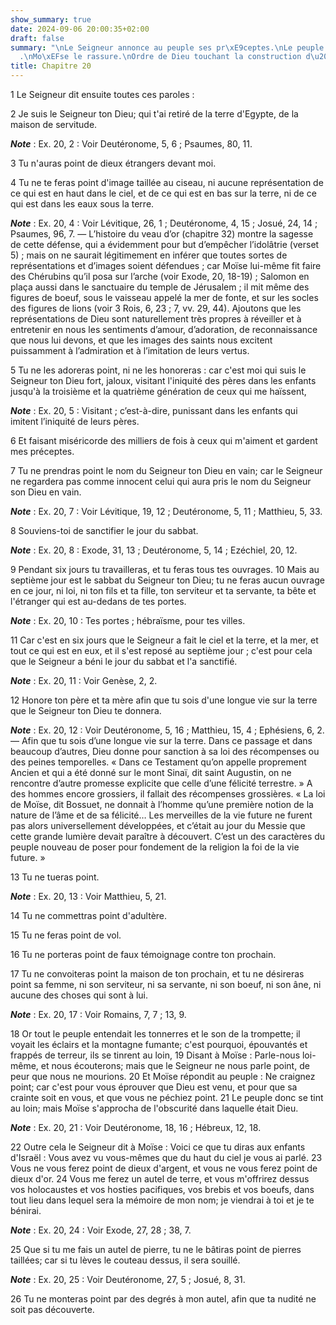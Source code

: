```yaml
---
show_summary: true
date: 2024-09-06 20:00:35+02:00
draft: false
summary: "\nLe Seigneur annonce au peuple ses pr\xE9ceptes.\nLe peuple est effray\xE9\
  .\nMo\xEFse le rassure.\nOrdre de Dieu touchant la construction d\u2019un autel.\n"
title: Chapitre 20
---
```





1 Le Seigneur dit ensuite toutes ces paroles :


2 Je suis le Seigneur ton Dieu; qui t'ai retiré de la terre d'Egypte, de la maison de servitude.

***Note*** :  Ex. 20, 2 : Voir Deutéronome, 5, 6 ; Psaumes, 80, 11.


3 Tu n'auras point de dieux étrangers devant moi.


4 Tu ne te feras point d'image taillée au ciseau, ni aucune représentation de ce qui est en haut dans le ciel, et de ce qui est en bas sur la terre, ni de ce qui est dans les eaux sous la terre.

***Note*** :  Ex. 20, 4 : Voir Lévitique, 26, 1 ; Deutéronome, 4, 15 ; Josué, 24, 14 ; Psaumes, 96, 7. ― L’histoire du veau d’or (chapitre 32) montre la sagesse de cette défense, qui a évidemment pour but d’empêcher l’idolâtrie (verset 5) ; mais on ne saurait légitimement en inférer que toutes sortes de représentations et d’images soient défendues ; car Moïse lui-même fit faire des Chérubins qu’il posa sur l’arche (voir Exode, 20, 18-19) ; Salomon en plaça aussi dans le sanctuaire du temple de Jérusalem ; il mit même des figures de boeuf, sous le vaisseau appelé la mer de fonte, et sur les socles des figures de lions (voir 3 Rois, 6, 23 ; 7, vv. 29, 44). Ajoutons que les représentations de Dieu sont naturellement très propres à réveiller et à entretenir en nous les sentiments d’amour, d’adoration, de reconnaissance que nous lui devons, et que les images des saints nous excitent puissamment à l’admiration et à l’imitation de leurs vertus.

5 Tu ne les adoreras point, ni ne les honoreras : car c'est moi qui suis le Seigneur ton Dieu fort, jaloux, visitant l'iniquité des pères dans les enfants jusqu'à la troisième et la quatrième génération de ceux qui me haïssent,

***Note*** :  Ex. 20, 5 : Visitant ; c’est-à-dire, punissant dans les enfants qui imitent l’iniquité de leurs pères.

6 Et faisant miséricorde des milliers de fois à ceux qui m'aiment et gardent mes préceptes.


7 Tu ne prendras point le nom du Seigneur ton Dieu en vain; car le Seigneur ne regardera pas comme innocent celui qui aura pris le nom du Seigneur son Dieu en vain.

***Note*** :  Ex. 20, 7 : Voir Lévitique, 19, 12 ; Deutéronome, 5, 11 ; Matthieu, 5, 33.


8 Souviens-toi de sanctifier le jour du sabbat.

***Note*** :  Ex. 20, 8 : Exode, 31, 13 ; Deutéronome, 5, 14 ; Ezéchiel, 20, 12.

9 Pendant six jours tu travailleras, et tu feras tous tes ouvrages. 10 Mais au septième jour est le sabbat du Seigneur ton Dieu; tu ne feras aucun ouvrage en ce jour, ni loi, ni ton fils et ta fille, ton serviteur et ta servante, ta bête et l'étranger qui est au-dedans de tes portes.

***Note*** :  Ex. 20, 10 : Tes portes ; hébraïsme, pour tes villes.

11 Car c'est en six jours que le Seigneur a fait le ciel et la terre, et la mer, et tout ce qui est en eux, et il s'est reposé au septième jour ; c'est pour cela que le Seigneur a béni le jour du sabbat et l'a sanctifié.

***Note*** :  Ex. 20, 11 : Voir Genèse, 2, 2.


12 Honore ton père et ta mère afin que tu sois d'une longue vie sur la terre que le Seigneur ton Dieu te donnera.

***Note*** :  Ex. 20, 12 : Voir Deutéronome, 5, 16 ; Matthieu, 15, 4 ; Ephésiens, 6, 2. ― Afin que tu sois d’une longue vie sur la terre. Dans ce passage et dans beaucoup d’autres, Dieu donne pour sanction à sa loi des récompenses ou des peines temporelles. « Dans ce Testament qu’on appelle proprement Ancien et qui a été donné sur le mont Sinaï, dit saint Augustin, on ne rencontre d’autre promesse explicite que celle d’une félicité terrestre. » A des hommes encore grossiers, il fallait des récompenses grossières. « La loi de Moïse, dit Bossuet, ne donnait à l’homme qu’une première notion de la nature de l’âme et de sa félicité… Les merveilles de la vie future ne furent pas alors universellement développées, et c’était au jour du Messie que cette grande lumière devait paraître à découvert. C’est un des caractères du peuple nouveau de poser pour fondement de la religion la foi de la vie future. »


13 Tu ne tueras point.

***Note*** :  Ex. 20, 13 : Voir Matthieu, 5, 21.


14 Tu ne commettras point d'adultère.


15 Tu ne feras point de vol.


16 Tu ne porteras point de faux témoignage contre ton prochain.


17 Tu ne convoiteras point la maison de ton prochain, et tu ne désireras point sa femme, ni son serviteur, ni sa servante, ni son boeuf, ni son âne, ni aucune des choses qui sont à lui.

***Note*** :  Ex. 20, 17 : Voir Romains, 7, 7 ; 13, 9.


18 Or tout le peuple entendait les tonnerres et le son de la trompette; il voyait les éclairs et la montagne fumante; c'est pourquoi, épouvantés et frappés de terreur, ils se tinrent au loin, 19 Disant à Moïse : Parle-nous loi-même, et nous écouterons; mais que le Seigneur ne nous parle point, de peur que nous ne mourions. 20 Et Moïse répondit au peuple : Ne craignez point; car c'est pour vous éprouver que Dieu est venu, et pour que sa crainte soit en vous, et que vous ne péchiez point. 21 Le peuple donc se tint au loin; mais Moïse s'approcha de l'obscurité dans laquelle était Dieu.

***Note*** :  Ex. 20, 21 : Voir Deutéronome, 18, 16 ; Hébreux, 12, 18.


22 Outre cela le Seigneur dit à Moïse : Voici ce que tu diras aux enfants d'Israël : Vous avez vu vous-mêmes que du haut du ciel je vous ai parlé. 23 Vous ne vous ferez point de dieux d'argent, et vous ne vous ferez point de dieux d'or. 24 Vous me ferez un autel de terre, et vous m'offrirez dessus vos holocaustes et vos hosties pacifiques, vos brebis et vos boeufs, dans tout lieu dans lequel sera la mémoire de mon nom; je viendrai à toi et je te bénirai.

***Note*** :  Ex. 20, 24 : Voir Exode, 27, 28 ; 38, 7.

25 Que si tu me fais un autel de pierre, tu ne le bâtiras point de pierres taillées; car si tu lèves le couteau dessus, il sera souillé.

***Note*** :  Ex. 20, 25 : Voir Deutéronome, 27, 5 ; Josué, 8, 31.

26 Tu ne monteras point par des degrés à mon autel, afin que ta nudité ne soit pas découverte.

